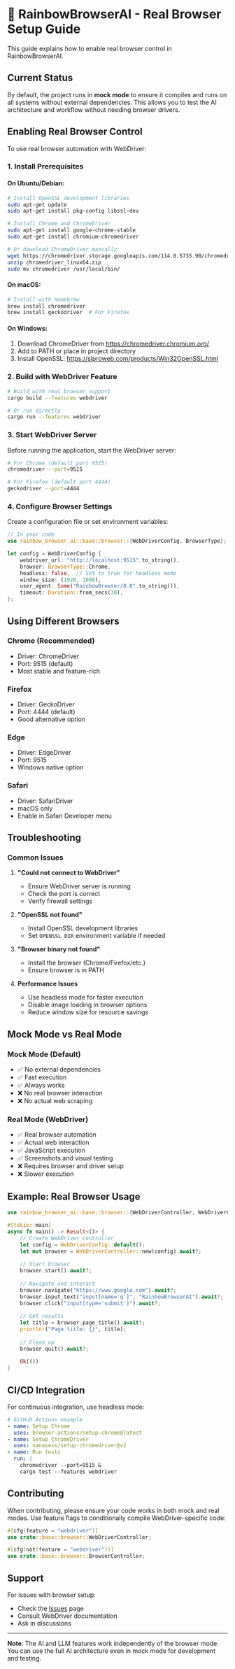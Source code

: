 # 🌈 RainbowBrowserAI - Real Browser Setup Guide

This guide explains how to enable real browser control in RainbowBrowserAI.

## Current Status

By default, the project runs in **mock mode** to ensure it compiles and runs on all systems without external dependencies. This allows you to test the AI architecture and workflow without needing browser drivers.

## Enabling Real Browser Control

To use real browser automation with WebDriver:

### 1. Install Prerequisites

#### On Ubuntu/Debian:
```bash
# Install OpenSSL development libraries
sudo apt-get update
sudo apt-get install pkg-config libssl-dev

# Install Chrome and ChromeDriver
sudo apt-get install google-chrome-stable
sudo apt-get install chromium-chromedriver

# Or download ChromeDriver manually:
wget https://chromedriver.storage.googleapis.com/114.0.5735.90/chromedriver_linux64.zip
unzip chromedriver_linux64.zip
sudo mv chromedriver /usr/local/bin/
```

#### On macOS:
```bash
# Install with Homebrew
brew install chromedriver
brew install geckodriver  # For Firefox
```

#### On Windows:
1. Download ChromeDriver from https://chromedriver.chromium.org/
2. Add to PATH or place in project directory
3. Install OpenSSL: https://slproweb.com/products/Win32OpenSSL.html

### 2. Build with WebDriver Feature

```bash
# Build with real browser support
cargo build --features webdriver

# Or run directly
cargo run --features webdriver
```

### 3. Start WebDriver Server

Before running the application, start the WebDriver server:

```bash
# For Chrome (default port 9515)
chromedriver --port=9515

# For Firefox (default port 4444)
geckodriver --port=4444
```

### 4. Configure Browser Settings

Create a configuration file or set environment variables:

```rust
// In your code
use rainbow_browser_ai::base::browser::{WebDriverConfig, BrowserType};

let config = WebDriverConfig {
    webdriver_url: "http://localhost:9515".to_string(),
    browser: BrowserType::Chrome,
    headless: false,  // Set to true for headless mode
    window_size: (1920, 1080),
    user_agent: Some("RainbowBrowser/8.0".to_string()),
    timeout: Duration::from_secs(30),
};
```

## Using Different Browsers

### Chrome (Recommended)
- Driver: ChromeDriver
- Port: 9515 (default)
- Most stable and feature-rich

### Firefox
- Driver: GeckoDriver  
- Port: 4444 (default)
- Good alternative option

### Edge
- Driver: EdgeDriver
- Port: 9515
- Windows native option

### Safari
- Driver: SafariDriver
- macOS only
- Enable in Safari Developer menu

## Troubleshooting

### Common Issues

1. **"Could not connect to WebDriver"**
   - Ensure WebDriver server is running
   - Check the port is correct
   - Verify firewall settings

2. **"OpenSSL not found"**
   - Install OpenSSL development libraries
   - Set `OPENSSL_DIR` environment variable if needed

3. **"Browser binary not found"**
   - Install the browser (Chrome/Firefox/etc.)
   - Ensure browser is in PATH

4. **Performance Issues**
   - Use headless mode for faster execution
   - Disable image loading in browser options
   - Reduce window size for resource savings

## Mock Mode vs Real Mode

### Mock Mode (Default)
- ✅ No external dependencies
- ✅ Fast execution
- ✅ Always works
- ❌ No real browser interaction
- ❌ No actual web scraping

### Real Mode (WebDriver)
- ✅ Real browser automation
- ✅ Actual web interaction
- ✅ JavaScript execution
- ✅ Screenshots and visual testing
- ❌ Requires browser and driver setup
- ❌ Slower execution

## Example: Real Browser Usage

```rust
use rainbow_browser_ai::base::browser::{WebDriverController, WebDriverConfig};

#[tokio::main]
async fn main() -> Result<()> {
    // Create WebDriver controller
    let config = WebDriverConfig::default();
    let mut browser = WebDriverController::new(config).await?;
    
    // Start browser
    browser.start().await?;
    
    // Navigate and interact
    browser.navigate("https://www.google.com").await?;
    browser.input_text("input[name='q']", "RainbowBrowserAI").await?;
    browser.click("input[type='submit']").await?;
    
    // Get results
    let title = browser.page_title().await?;
    println!("Page title: {}", title);
    
    // Clean up
    browser.quit().await?;
    
    Ok(())
}
```

## CI/CD Integration

For continuous integration, use headless mode:

```yaml
# GitHub Actions example
- name: Setup Chrome
  uses: browser-actions/setup-chrome@latest
- name: Setup ChromeDriver
  uses: nanasess/setup-chromedriver@v2
- name: Run tests
  run: |
    chromedriver --port=9515 &
    cargo test --features webdriver
```

## Contributing

When contributing, please ensure your code works in both mock and real modes. Use feature flags to conditionally compile WebDriver-specific code:

```rust
#[cfg(feature = "webdriver")]
use crate::base::browser::WebDriverController;

#[cfg(not(feature = "webdriver"))]
use crate::base::browser::BrowserController;
```

## Support

For issues with browser setup:
- Check the [Issues](https://github.com/yourusername/RainbowBrowserAI/issues) page
- Consult WebDriver documentation
- Ask in discussions

---

**Note**: The AI and LLM features work independently of the browser mode. You can use the full AI architecture even in mock mode for development and testing.